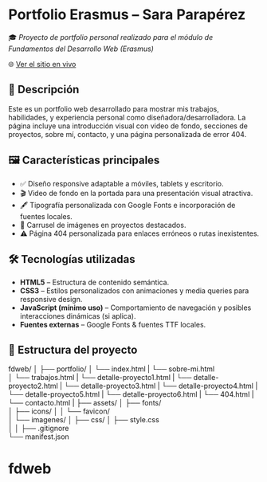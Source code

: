 # Portfolio Erasmus – Sara Parapérez

🎓 *Proyecto de portfolio personal realizado para el módulo de Fundamentos del Desarrollo Web (Erasmus)*

🌐 [Ver el sitio en vivo](https://saraparaperez.github.io/fdweb/portfolio-erasmus/)

## 📌 Descripción

Este es un portfolio web desarrollado para mostrar mis trabajos, habilidades, y experiencia personal como diseñadora/desarrolladora. La página incluye una introducción visual con video de fondo, secciones de proyectos, sobre mí, contacto, y una página personalizada de error 404.

## 🖼️ Características principales

- ✅ Diseño responsive adaptable a móviles, tablets y escritorio.
- 🎬 Video de fondo en la portada para una presentación visual atractiva.
- 🖋️ Tipografía personalizada con Google Fonts e incorporación de fuentes locales.
- 🧩 Carrusel de imágenes en proyectos destacados.
- ⚠️ Página 404 personalizada para enlaces erróneos o rutas inexistentes.

## 🛠️ Tecnologías utilizadas

- **HTML5** – Estructura de contenido semántica.
- **CSS3** – Estilos personalizados con animaciones y media queries para responsive design.
- **JavaScript (mínimo uso)** – Comportamiento de navegación y posibles interacciones dinámicas (si aplica).
- **Fuentes externas** – Google Fonts & fuentes TTF locales.

## 📁 Estructura del proyecto
fdweb/
│
├── portfolio/
│ └── index.html
| └── sobre-mi.html  
│ └── trabajos.html
| └── detalle-proyecto1.html
| └── detalle-proyecto2.html
| └── detalle-proyecto3.html
| └── detalle-proyecto4.html
| └── detalle-proyecto5.html
| └── detalle-proyecto6.html
| └── 404.html
| └── contacto.html
|
├── assets/
│ ├── fonts/  
│ ├── icons/
│ │ └── favicon/  
│ └── imagenes/
│
├── css/
│ ├── style.css  
│
│
├── .gitignore  
└── manifest.json

# fdweb
